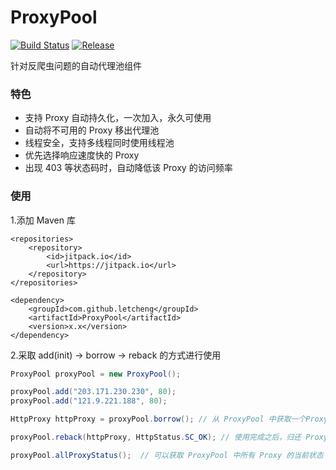 # ProxyPool

[![Build Status](https://travis-ci.org/letcheng/ProxyPool.svg?branch=master)](https://travis-ci.org/letcheng/ProxyPool)
[![Release](https://jitpack.io/v/letcheng/ProxyPool.svg)](https://jitpack.io/#letcheng/ProxyPool)

针对反爬虫问题的自动代理池组件

### 特色

* 支持 Proxy 自动持久化，一次加入，永久可使用
* 自动将不可用的 Proxy 移出代理池
* 线程安全，支持多线程同时使用线程池
* 优先选择响应速度快的 Proxy
* 出现 403 等状态码时，自动降低该 Proxy 的访问频率

### 使用

1.添加 Maven 库
```
<repositories>
    <repository>
        <id>jitpack.io</id>
        <url>https://jitpack.io</url>
    </repository>
</repositories>
```

```
<dependency>
    <groupId>com.github.letcheng</groupId>
    <artifactId>ProxyPool</artifactId>
    <version>x.x</version>
</dependency>
```

2.采取 add(init) -> borrow -> reback 的方式进行使用

```java
ProxyPool proxyPool = new ProxyPool();

proxyPool.add("203.171.230.230", 80);
proxyPool.add("121.9.221.188", 80);

HttpProxy httpProxy = proxyPool.borrow(); // 从 ProxyPool 中获取一个Proxy

proxyPool.reback(httpProxy, HttpStatus.SC_OK); // 使用完成之后，归还 Proxy,并将请求结果的 http 状态码一起传入

proxyPool.allProxyStatus();  // 可以获取 ProxyPool 中所有 Proxy 的当前状态
```



